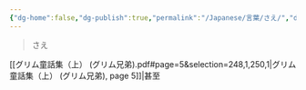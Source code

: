 ```yaml
---
{"dg-home":false,"dg-publish":true,"permalink":"/Japanese/言葉/さえ/","dgPassFrontmatter":true}
---
```


> さえ

[[グリム童話集（上） (グリム兄弟).pdf#page=5&selection=248,1,250,1|グリム童話集（上） (グリム兄弟), page 5]]|甚至
